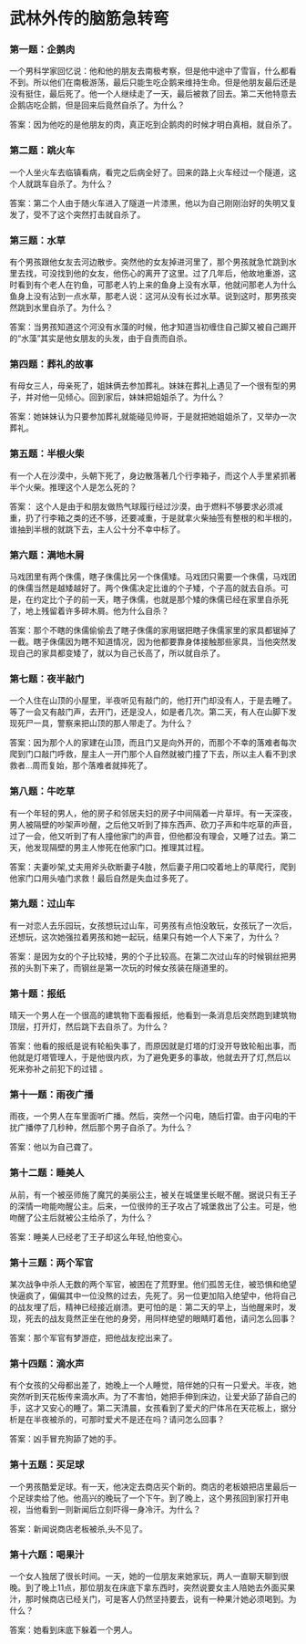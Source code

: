 # 武林外传的脑筋急转弯

### 第一题：企鹅肉 

一个男科学家回忆说：他和他的朋友去南极考察，但是他中途中了雪盲，什么都看不到。所以他们在南极游荡，最后只能生吃企鹅来维持生命。但是他朋友最后还是没有挺住，最后死了。他一个人继续走了一天，最后被救了回去。第二天他特意去企鹅店吃企鹅，但是回来后竟然自杀了。为什么？

答案：因为他吃的是他朋友的肉，真正吃到企鹅肉的时候才明白真相，就自杀了。 

### 第二题：跳火车 

一个人坐火车去临镇看病，看完之后病全好了。回来的路上火车经过一个隧道，这个人就跳车自杀了。为什么？ 

答案：第二个人由于随火车进入了隧道一片漆黑，他以为自己刚刚治好的失明又复发了，受不了这个突然打击就自杀了。

### 第三题：水草 

有个男孩跟他女友去河边散步。突然他的女友掉进河里了，那个男孩就急忙跳到水里去找，可没找到他的女友，他伤心的离开了这里。过了几年后，他故地重游，这时看到有个老人在钓鱼，可那老人钓上来的鱼身上没有水草，他就问那老人为什么鱼身上没有沾到一点水草，那老人说：这河从没有长过水草。说到这时，那男孩突然跳到水里自杀了。为什么？ 

答案：当男孩知道这个河没有水藻的时候，他才知道当初缠住自己脚又被自己踢开的“水藻”其实是他女朋友的头发，由于自责而自杀。

### 第四题：葬礼的故事 

有母女三人，母亲死了，姐妹俩去参加葬礼。妹妹在葬礼上遇见了一个很有型的男子，并对他一见倾心。回到家后，妹妹把姐姐杀了。为什么？ 

答案：她妹妹认为只要参加葬礼就能碰见帅哥，于是就把她姐姐杀了，又举办一次葬礼。

### 第五题：半根火柴 

有一个人在沙漠中，头朝下死了，身边散落著几个行李箱子，而这个人手里紧抓著半个火柴。推理这个人是怎么死的？

答案： 这个人是由于和朋友做热气球履行经过沙漠，由于燃料不够要求必须减重，扔了行李箱之类的还不够，还要减重，于是就拿火柴抽签有整根的和半根的，谁抽到半根的就跳下去，主人公十分不幸中标了。

### 第六题：满地木屑 

马戏团里有两个侏儒，瞎子侏儒比另一个侏儒矮。马戏团只需要一个侏儒，马戏团的侏儒当然是越矮越好了。两个侏儒决定比谁的个子矮，个子高的就去自杀。可是，在约定比个子的前一天，瞎子侏儒，也就是那个矮的侏儒已经在家里自杀死了，地上残留着许多碎木屑。他为什么自杀？ 

答案：那个不瞎的侏儒偷偷去了瞎子侏儒的家用锯把瞎子侏儒家里的家具都锯掉了一截。瞎子侏儒因为瞎不知道情况，因为他都要靠身体接触那些家具，当他突然发现自己的家具都变矮了，就以为自己长高了，所以就自杀了。

### 第七题：夜半敲门 

一个人住在山顶的小屋里，半夜听见有敲门的，他打开门却没有人，于是去睡了。等了一会又有敲门声，去开门，还是没人，如是者几次。第二天，有人在山脚下发现死尸一具，警察来把山顶的那人带走了。为什么？ 

答案：因为那个人的家建在山顶，而且门又是向外开的，而那个不幸的落难者每次爬到门口敲门呼救，屋主人一开门那个人自然就被门撞了下去，所以主人看不到求救者...周而复始，那个落难者就摔死了。

### 第八题：牛吃草 

有一个年轻的男人，他的房子和邻居夫妇的房子中间隔着一片草坪。有一天深夜，男人被隔壁的吵架声吵醒，之后他又听到了摔东西声、砍刀子声和牛吃草的声音，过了一会，他又听到了有人撞他家门的声音，但他都没有理会，又睡了过去。第二天，他发现隔壁的男主人惨死在他家门口。推理其过程。 

答案：夫妻吵架,丈夫用斧头砍断妻子4肢，然后妻子用口咬着地上的草爬行，爬到他家门口用头嗑门求救！最后自然是失血过多死了。

### 第九题：过山车 

有一对恋人去乐园玩，女孩想玩过山车，可男孩有点怕没敢玩，女孩玩了一次后，还想玩，这次她强拉着男孩和她一起玩，结果只有她一个人下来了，为什么？ 

答案：是因为女的个子比较矮，男的个子比较高。在第二次过山车的时候钢丝把男孩的头割下来了，而钢丝是第一次玩的时候女孩装在隧道里的。

### 第十题：报纸 

晴天一个男人在一个很高的建筑物下面看报纸，他看到一条消息后突然跑到建筑物顶层，打开灯，然后跳下去自杀了。为什么？ 

答案：他看的报纸是说有轮船失事了，而原因就是灯塔的灯没开导致轮船出事，而他就是灯塔管理人，于是他很内疚，为了避免更多的事故，他就去开了灯,然后以死来弥补之前犯下的过错 。

### 第十一题：雨夜广播 

雨夜，一个男人在车里面听广播。然后，突然一个闪电，随后打雷。由于闪电的干扰广播停了几秒种，然后那个男子自杀了。为什么？ 

答案：他以为自己聋了。

### 第十二题：睡美人 

从前，有一个被巫师施了魔咒的美丽公主，被关在城堡里长眠不醒。据说只有王子的深情一吻能吻醒公主。后来，一位很帅的王子攻占了城堡救出了公主。可是，他吻醒了公主后就被公主给杀了，为什么？ 

答案：睡美人已经老了王子却这么年轻,怕他变心。

### 第十三题：两个军官 

某次战争中杀人无数的两个军官，被困在了荒野里。他们孤苦无住，被恐惧和绝望快逼疯了，偏偏其中一位没熬的过去，先死了。另一位更加陷入绝望中，他将自己的战友埋了后，精神已经接近崩溃。更可怕的是：第二天的早上，当他醒来时，发现，死去的战友竟然正坐在他的身旁，用同样绝望的眼睛盯着他，请问怎么回事？ 

答案：那个军官有梦游症，把他战友挖出来了。

### 第十四题：滴水声 

有个女孩的父母都出差了，她晚上一个人睡觉，陪伴她的只有一只爱犬。半夜，她突然听到天花板传来滴水声。为了不害怕，她把手伸到床边，让爱犬舔了舔自己的手，这才又安心的睡了。第二天清晨，女孩看到了爱犬的尸体吊在天花板上，据分析是在半夜被杀的，可那时爱犬不是还在吗？请问怎么回事？ 

答案：凶手冒充狗舔了她的手。

### 第十五题：买足球 

一个男孩酷爱足球。有一天，他决定去商店买个新的。商店的老板娘把店里最后一个足球卖给了他。他高兴的晚玩了一个下午。到了晚上，这个男孩回到家打开电视，当他看到一则新闻后立刻吓得一身冷汗。为什么？ 

答案：新闻说商店老板被杀,头不见了。

### 第十六题：喝果汁 

一个女人独居了很长时间。一天，她的一位朋友来她家玩，两人一直聊天聊到很晚。到了晚上11点，那位朋友在床底下拿东西时，突然说要女主人陪她去外面买果汁，那时候商店已经关门，可是客人仍然坚持要去，说有一种果汁她必须喝到。为什么？ 

答案：她看到床底下躲着一个男人。
